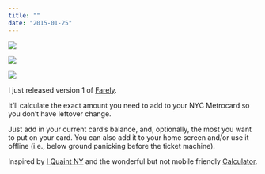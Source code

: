 ```yaml
---
title: ""
date: "2015-01-25"
---
```


![](http://static1.squarespace.com/static/554569a4e4b0b68214c1f5d9/55457b34e4b0fca745eb358d/55457b35e4b0fca745eb3614/1430616929017//img.png)

![](http://static1.squarespace.com/static/554569a4e4b0b68214c1f5d9/55457b34e4b0fca745eb358d/55457b35e4b0fca745eb3618/1430616929037//img.png)

![](http://static1.squarespace.com/static/554569a4e4b0b68214c1f5d9/55457b34e4b0fca745eb358d/55457b35e4b0fca745eb361c/1430616928650//img.png)

I just released version 1 of [Farely](http://imcnally.github.io/farely).

It’ll calculate the exact amount you need to add to your NYC Metrocard so you don’t have leftover change.

Just add in your current card’s balance, and, optionally, the most you want to put on your card. You can also add it to your home screen and/or use it offline (i.e., below ground panicking before the ticket machine).

Inspired by [I Quaint NY](http://iquantny.tumblr.com/post/96700509489/how-memorizing-19-05-can-help-you-outsmart-the) and the wonderful but not mobile friendly [Calculator](http://www.nycmetrocardcalculator.com).
